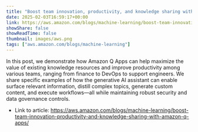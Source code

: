 ```yaml
---
title: "Boost team innovation, productivity, and knowledge sharing with Amazon Q Apps"
date: 2025-02-03T16:59:17+00:00
link: https://aws.amazon.com/blogs/machine-learning/boost-team-innovation-productivity-and-knowledge-sharing-with-amazon-q-apps/
showShare: false
showReadTime: false
thumbnail: images/aws.png
tags: ["aws.amazon.com/blogs/machine-learning"]
---
```

In this post, we demonstrate how Amazon Q Apps can help maximize the value of existing knowledge resources and improve productivity among various teams, ranging from finance to DevOps to support engineers. We share specific examples of how the generative AI assistant can enable surface relevant information, distill complex topics, generate custom content, and execute workflows—all while maintaining robust security and data governance controls.

- Link to article: https://aws.amazon.com/blogs/machine-learning/boost-team-innovation-productivity-and-knowledge-sharing-with-amazon-q-apps/